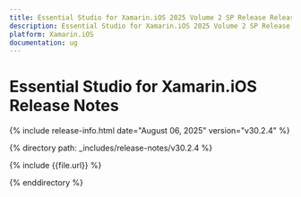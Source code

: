 ```yaml
---
title: Essential Studio for Xamarin.iOS 2025 Volume 2 SP Release Release Notes  
description: Essential Studio for Xamarin.iOS 2025 Volume 2 SP Release Release Notes  
platform: Xamarin.iOS
documentation: ug
---
```


# Essential Studio for Xamarin.iOS  Release Notes  

{% include release-info.html date="August 06, 2025"  version="v30.2.4" %} 

{% directory path: _includes/release-notes/v30.2.4 %}

{% include {{file.url}} %}

{% enddirectory %}